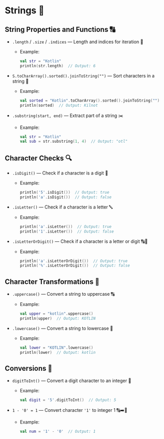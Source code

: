 # Strings 🧵

## String Properties and Functions 🔠
- `.length` / `.size` / `.indices` — Length and indices for iteration 🔢
  - Example:
    ```kotlin
    val str = "Kotlin"
    println(str.length)  // Output: 6
    ```

- `S.toCharArray().sorted().joinToString("")` — Sort characters in a string 🔡
  - Example:
    ```kotlin
    val sorted = "Kotlin".toCharArray().sorted().joinToString("")
    println(sorted)  // Output: Kilnot
    ```

- `.substring(start, end)` — Extract part of a string ✂️
  - Example:
    ```kotlin
    val str = "Kotlin"
    val sub = str.substring(1, 4)  // Output: "otl"
    ```

## Character Checks 🔍
- `.isDigit()` — Check if a character is a digit 🔢
  - Example:
    ```kotlin
    println('5'.isDigit())  // Output: true
    println('a'.isDigit())  // Output: false
    ```

- `.isLetter()` — Check if a character is a letter 🔤
  - Example:
    ```kotlin
    println('a'.isLetter())  // Output: true
    println('1'.isLetter())  // Output: false
    ```

- `.isLetterOrDigit()` — Check if a character is a letter or digit 🔠🔢
  - Example:
    ```kotlin
    println('a'.isLetterOrDigit())  // Output: true
    println('%'.isLetterOrDigit())  // Output: false
    ```

## Character Transformations 🔄
- `.uppercase()` — Convert a string to uppercase 🔠
  - Example:
    ```kotlin
    val upper = "kotlin".uppercase()
    println(upper)  // Output: KOTLIN
    ```

- `.lowercase()` — Convert a string to lowercase 🔡
  - Example:
    ```kotlin
    val lower = "KOTLIN".lowercase()
    println(lower)  // Output: kotlin
    ```

## Conversions 🔄
- `digitToInt()` — Convert a digit character to an integer 🔢
  - Example:
    ```kotlin
    val digit = '5'.digitToInt()  // Output: 5
    ```

- `1 - '0' = 1` — Convert character `'1'` to integer 1 🔠➡️🔢
  - Example:
    ```kotlin
    val num = '1' - '0'  // Output: 1
    ```